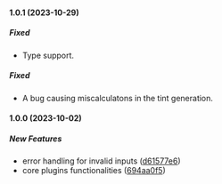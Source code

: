 #### 1.0.1 (2023-10-29)

##### Fixed

*  Type support.
##### Fixed

*  A bug causing miscalculatons in the tint generation.
#### 1.0.0 (2023-10-02)

##### New Features

*  error handling for invalid inputs ([d61577e6](https://github.com/arjunkdot/hexashades/commit/d61577e6acc84ac54cc4f04bc2b6de92505236c8))
*  core plugins functionalities ([694aa0f5](https://github.com/arjunkdot/hexashades/commit/694aa0f5396832de4327debd2cf9c2200c6a3543))
